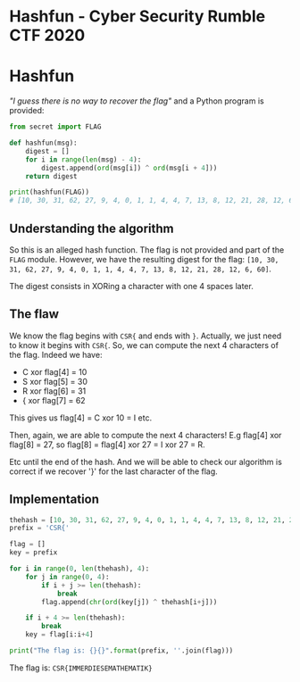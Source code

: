 # Hashfun - Cyber Security Rumble CTF 2020


# Hashfun

*"I guess there is no way to recover the flag"* and a Python program is provided:

```python
from secret import FLAG

def hashfun(msg):
    digest = []
    for i in range(len(msg) - 4):
        digest.append(ord(msg[i]) ^ ord(msg[i + 4]))
    return digest

print(hashfun(FLAG))
# [10, 30, 31, 62, 27, 9, 4, 0, 1, 1, 4, 4, 7, 13, 8, 12, 21, 28, 12, 6, 60]
```

## Understanding the algorithm

So this is an alleged hash function. The flag is not provided and part of the `FLAG` module. However, we have the resulting digest for the flag: `[10, 30, 31, 62, 27, 9, 4, 0, 1, 1, 4, 4, 7, 13, 8, 12, 21, 28, 12, 6, 60]`.

The digest consists in XORing a character with one 4 spaces later.

## The flaw

We know the flag begins with `CSR{` and ends with `}`. Actually, we just need to know it begins with `CSR{`. So, we can compute the next 4 characters of the flag. Indeed we have:

- C xor flag[4] = 10
- S xor flag[5] = 30
- R xor flag[6] = 31
- { xor flag[7] = 62

This gives us flag[4] = C xor 10 = I etc.

Then, again, we are able to compute the next 4 characters! E.g flag[4] xor flag[8] = 27,  so flag[8] = flag[4] xor 27 = I xor 27 = R.

Etc until the end of the hash. And we will be able to check our algorithm is correct if we recover '}' for the last character of the flag.

## Implementation

```python
thehash = [10, 30, 31, 62, 27, 9, 4, 0, 1, 1, 4, 4, 7, 13, 8, 12, 21, 28, 12, 6, 60]
prefix = 'CSR{'

flag = []
key = prefix

for i in range(0, len(thehash), 4):
    for j in range(0, 4):
        if i + j >= len(thehash):
            break
        flag.append(chr(ord(key[j]) ^ thehash[i+j]))

    if i + 4 >= len(thehash):
        break
    key = flag[i:i+4]

print("The flag is: {}{}".format(prefix, ''.join(flag)))   
```


The flag is: `CSR{IMMERDIESEMATHEMATIK}`

